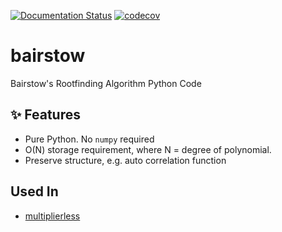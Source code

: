 [![Documentation Status](https://readthedocs.org/projects/bairstow/badge/?version=latest)](https://bairstow.readthedocs.io/en/latest/?badge=latest)
[![codecov](https://codecov.io/gh/luk036/bairstow/branch/main/graph/badge.svg?token=hbjnTDpNeg)](https://codecov.io/gh/luk036/bairstow)

# bairstow

Bairstow's Rootfinding Algorithm Python Code

## ✨ Features

- Pure Python. No `numpy` required
- O(N) storage requirement, where N = degree of polynomial.
- Preserve structure, e.g. auto correlation function

## Used In

- [multiplierless](https://github.com/luk036/multiplierless)
